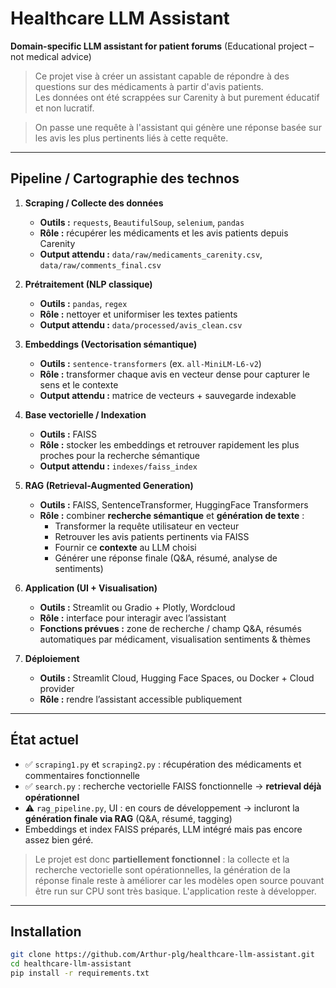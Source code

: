 # Healthcare LLM Assistant

**Domain-specific LLM assistant for patient forums** (Educational project – not medical advice)

> Ce projet vise à créer un assistant capable de répondre à des questions sur des médicaments à partir d'avis patients.  
> Les données ont été scrappées sur Carenity à but purement éducatif et non lucratif.

> On passe une requête à l'assistant qui génère une réponse basée sur les avis les plus pertinents liés à cette requête.

---

## Pipeline / Cartographie des technos

1. **Scraping / Collecte des données**  
   - **Outils :** `requests`, `BeautifulSoup`, `selenium`, `pandas`  
   - **Rôle :** récupérer les médicaments et les avis patients depuis Carenity  
   - **Output attendu :** `data/raw/medicaments_carenity.csv`, `data/raw/comments_final.csv`  

2. **Prétraitement (NLP classique)**  
   - **Outils :** `pandas`, `regex`  
   - **Rôle :** nettoyer et uniformiser les textes patients  
   - **Output attendu :** `data/processed/avis_clean.csv`  

3. **Embeddings (Vectorisation sémantique)**  
   - **Outils :** `sentence-transformers` (ex. `all-MiniLM-L6-v2`)  
   - **Rôle :** transformer chaque avis en vecteur dense pour capturer le sens et le contexte  
   - **Output attendu :** matrice de vecteurs + sauvegarde indexable  

4. **Base vectorielle / Indexation**  
   - **Outils :** FAISS  
   - **Rôle :** stocker les embeddings et retrouver rapidement les plus proches pour la recherche sémantique  
   - **Output attendu :** `indexes/faiss_index`  

5. **RAG (Retrieval-Augmented Generation)**  
   - **Outils :** FAISS, SentenceTransformer, HuggingFace Transformers 
   - **Rôle :** combiner **recherche sémantique** et **génération de texte** :  
     - Transformer la requête utilisateur en vecteur  
     - Retrouver les avis patients pertinents via FAISS  
     - Fournir ce **contexte** au LLM choisi  
     - Générer une réponse finale (Q&A, résumé, analyse de sentiments)  

6. **Application (UI + Visualisation)**  
   - **Outils :** Streamlit ou Gradio + Plotly, Wordcloud  
   - **Rôle :** interface pour interagir avec l’assistant  
   - **Fonctions prévues :** zone de recherche / champ Q&A, résumés automatiques par médicament, visualisation sentiments & thèmes  

7. **Déploiement**  
   - **Outils :** Streamlit Cloud, Hugging Face Spaces, ou Docker + Cloud provider  
   - **Rôle :** rendre l’assistant accessible publiquement  

---

## État actuel

- ✅ `scraping1.py` et `scraping2.py` : récupération des médicaments et commentaires fonctionnelle  
- ✅ `search.py` : recherche vectorielle FAISS fonctionnelle → **retrieval déjà opérationnel**  
- ⚠️ `rag_pipeline.py`, UI : en cours de développement → incluront la **génération finale via RAG** (Q&A, résumé, tagging)  
- Embeddings et index FAISS préparés, LLM intégré mais pas encore assez bien géré. 

> Le projet est donc **partiellement fonctionnel** : la collecte et la recherche vectorielle sont opérationnelles, la génération de la réponse finale reste à améliorer car les modèles open source pouvant être run sur CPU sont très basique.
> L'application reste à développer.

---

## Installation

```bash
git clone https://github.com/Arthur-plg/healthcare-llm-assistant.git
cd healthcare-llm-assistant
pip install -r requirements.txt


